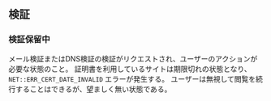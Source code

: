 ## 検証
### 検証保留中
メール検証またはDNS検証の検証がリクエストされ、ユーザーのアクションが必要な状態のこと。
証明書を利用しているサイトは期限切れの状態となり、`NET::ERR_CERT_DATE_INVALID` エラーが発生する。
ユーザーは無視して閲覧を続行することはできるが、望ましく無い状態である。
